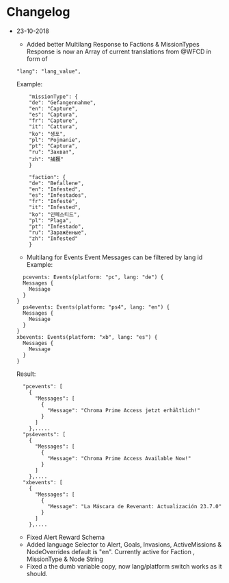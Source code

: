 # Changelog

- 23-10-2018

  - Added better Multilang Response to Factions & MissionTypes<br>
    Response is now an Array of current translations from @WFCD in form of

  ```
  "lang": "lang_value",
  ```

  Example:

  ```
      "missionType": {
      "de": "Gefangennahme",
      "en": "Capture",
      "es": "Captura",
      "fr": "Capture",
      "it": "Cattura",
      "ko": "생포",
      "pl": "Pojmanie",
      "pt": "Captura",
      "ru": "Захват",
      "zh": "捕獲"
      }

      "faction": {
      "de": "Befallene",
      "en": "Infested",
      "es": "Infestados",
      "fr": "Infesté",
      "it": "Infested",
      "ko": "인페스티드",
      "pl": "Plaga",
      "pt": "Infestado",
      "ru": "Заражённые",
      "zh": "Infested"
      }
  ```

  - Multilang for Events
    Event Messages can be filtered by lang id
    Example:

  ```
    pcevents: Events(platform: "pc", lang: "de") {
    Messages {
      Message
    }
  }
    ps4events: Events(platform: "ps4", lang: "en") {
    Messages {
      Message
    }
  }
  xbevents: Events(platform: "xb", lang: "es") {
    Messages {
      Message
    }
  }
  ```

  Result:

  ```
    "pcevents": [
      {
        "Messages": [
          {
            "Message": "Chroma Prime Access jetzt erhältlich!"
          }
        ]
      },.....
    "ps4events": [
      {
        "Messages": [
          {
            "Message": "Chroma Prime Access Available Now!"
          }
        ]
      },....
    "xbevents": [
      {
        "Messages": [
          {
            "Message": "La Máscara de Revenant: Actualización 23.7.0"
          }
        ]
      },....
  ```

  - Fixed Alert Reward Schema
  - Added language Selector to Alert, Goals, Invasions, ActiveMissions & NodeOverrides
    default is "en". Currently active for Faction , MissionType & Node String
  - Fixed a the dumb variable copy, now lang/platform switch works as it should.
